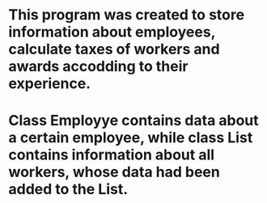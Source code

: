 # This program was created to store information about employees, calculate taxes of workers and awards accodding to their experience.
# Class Employye contains data about a certain employee, while class List contains information about all workers, whose data had been added  to the List.  
